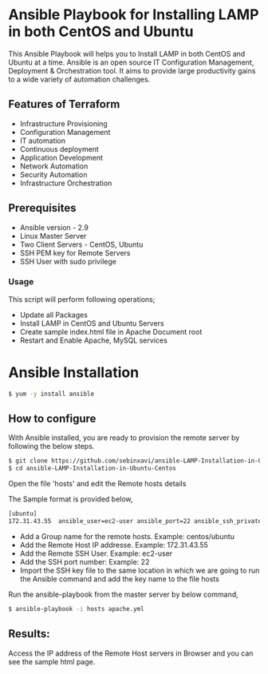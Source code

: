 # Ansible Playbook for Installing LAMP in both CentOS and Ubuntu

This Ansible Playbook will helps you to Install LAMP in both CentOS and Ubuntu at a time. Ansible is an open source IT Configuration Management, Deployment & Orchestration tool. It aims to provide large productivity gains to a wide variety of automation challenges.

## Features of Terraform

- Infrastructure Provisioning
- Configuration Management
- IT automation
- Continuous deployment
- Application Development
- Network Automation
- Security Automation
- Infrastructure Orchestration 

## Prerequisites
- Ansible version - 2.9
- Linux Master Server 
- Two Client Servers - CentOS, Ubuntu
- SSH PEM key for Remote Servers
- SSH User with sudo privilege

### Usage

This script will perform following operations;

- Update all Packages
- Install LAMP in CentOS and Ubuntu Servers
- Create sample index.html file in Apache Document root
- Restart and Enable Apache, MySQL services

# Ansible Installation

```sh
$ yum -y install ansible
```

## How to configure

With Ansible installed, you are ready to provision the remote server by following the below steps.

```sh
$ git clone https://github.com/sebinxavi/ansible-LAMP-Installation-in-Ubuntu-Centos.git
$ cd ansible-LAMP-Installation-in-Ubuntu-Centos
```

Open the file 'hosts' and edit the Remote hosts details

The Sample format is provided below,
```sh
[ubuntu]
172.31.43.55  ansible_user=ec2-user ansible_port=22 ansible_ssh_private_key_file="ubuntu.pem"
```

- Add a Group name for the remote hosts. Example: centos/ubuntu
- Add the Remote Host IP addresse. Example: 172.31.43.55
- Add the Remote SSH User. Example: ec2-user
- Add the SSH port number: Example: 22
- Import the SSH key file to the same location in which we are going to run the Ansible command and add the key name to the file hosts

Run the ansible-playbook from the master server by below command,

```sh
$ ansible-playbook -i hosts apache.yml
```

## Results:
Access the IP address of the Remote Host servers in Browser and you can see the sample html page.

